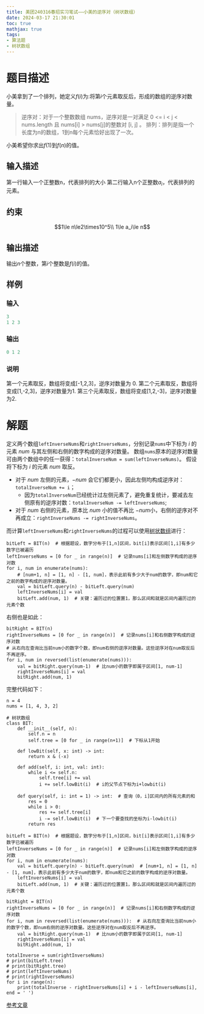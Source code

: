 ```yaml
---
title: 美团240316春招实习笔试——小美的逆序对（树状数组）
date: 2024-03-17 21:30:01
toc: true
mathjax: true
tags:
- 算法题
- 树状数组
---
```


# 题目描述
小美拿到了一个排列，她定义$f(i)$为:将第$i$个元素取反后，形成的数组的逆序对数量。
> 逆序对：对于一个整数数组 nums，逆序对是一对满足 0 <= i < j < nums.length 且 nums[i] > nums[j]的整数对 [i, j] 。
> 排列：排列是指一个长度为n的数组，1到n每个元素恰好出现了一次。

小美希望你求出$f(1)$到$f(n)$的值。

## 输入描述
第一行输入一个正整数n，代表排列的大小
第二行输入n个正整数$a_i$，代表排列的元素。
## 约束
$$1\le n\le2\times10^5\\
1\le a_i\le n$$
## 输出描述
输出$n$个整数，第$i$个整数是$f(i)$的值。
## 样例
### 输入
```python
3
1 2 3
```
### 输出
```python
0 1 2
```
### 说明
第一个元素取反，数组将变成[-1,2,3]，逆序对数量为 0.
第二个元素取反，数组将变成[1,-2,3]，逆序对数量为1.
第三个元素取反，数组将变成[1,2,-3]，逆序对数量为2.

# 解题
定义两个数组`leftInverseNums`和`rightInverseNums`，分别记录`nums`中下标为 $i$ 的元素 $num$ 与其左侧和右侧的数字构成的逆序对数量。
数组`nums`原本的逆序对数量可由两个数组中的任一获得：`totalInverseNum = sum(leftInverseNums)`。
假设将下标为 $i$ 的元素 $num$ 取反。
- 对于 $num$ 左侧的元素，$-num$ 会它们都更小，因此左侧均构成逆序对：`totalInverseNum += i`；
  - 因为`totalInverseNum`已经统计过左侧元素了，避免重复统计，要减去左侧原有的逆序对数：`totalInverseNum -= leftInverseNums`;
- 对于 $num$ 右侧的元素，原本比 $num$ 小的值不再比 $-num$小，右侧的逆序对不再成立：`rightInverseNums -= rightInverseNums`。

而计算`leftInverseNums`和`rightInverseNums`的过程可以使用[树状数组](https://leetcode.cn/circle/discuss/8xKJQk/)进行：
```python3
bitLeft = BIT(n)  # 根据题设，数字分布于[1,n]区间，bit[i]表示区间[1,i]有多少数字已被遍历
leftInverseNums = [0 for _ in range(n)]  # 记录nums[i]和左侧数字构成的逆序对数
for i, num in enumerate(nums):
	# [num+1, n] = [1, n] - [1, num]，表示此前有多少大于num的数字，即num和它之前的数字构成的逆序对数量。
    val = bitLeft.query(n) - bitLeft.query(num)  
    leftInverseNums[i] = val
    bitLeft.add(num, 1)  # 关键：遍历过的位置置1，那么区间和就是区间内遍历过的元素个数
```
右侧也是如此：
```python3
bitRight = BIT(n)
rightInverseNums = [0 for _ in range(n)]  # 记录nums[i]和右侧数字构成的逆序对数
# 从右向左查询比当前num小的数字个数，即num右侧的逆序对数量。这些逆序对在num取反后不再逆序。
for i, num in reversed(list(enumerate(nums))):  
    val = bitRight.query(num-1)  # 比num小的数字即属于区间[1, num-1]
    rightInverseNums[i] = val
    bitRight.add(num, 1)
```

完整代码如下：
```python3
n = 4
nums = [1, 4, 3, 2]

# 树状数组
class BIT:
    def __init__(self, n):
        self.n = n
        self.tree = [0 for _ in range(n+1)]  # 下标从1开始

    def lowBit(self, x: int) -> int:
        return x & (-x)

    def add(self, i: int, val: int):
        while i <= self.n:
            self.tree[i] += val
            i += self.lowBit(i)  # i的父节点下标为i+lowbit(i)
        
    def query(self, i: int = 1) -> int:  # 查询（0，i]区间内的所有元素的和
        res = 0
        while i > 0:
            res += self.tree[i]
            i -= self.lowBit(i)  # 下一个要查找的坐标为i-lowbit(i)
        return res

bitLeft = BIT(n)  # 根据题设，数字分布于[1,n]区间，bit[i]表示区间[1,i]有多少数字已被遍历
leftInverseNums = [0 for _ in range(n)]  # 记录nums[i]和左侧数字构成的逆序对数
for i, num in enumerate(nums):
    val = bitLeft.query(n) - bitLeft.query(num)  # [num+1, n] = [1, n] - [1, num]，表示此前有多少大于num的数字，即num和它之前的数字构成的逆序对数量。
    leftInverseNums[i] = val
    bitLeft.add(num, 1)  # 关键：遍历过的位置置1，那么区间和就是区间内遍历过的元素个数

bitRight = BIT(n)
rightInverseNums = [0 for _ in range(n)]  # 记录nums[i]和右侧数字构成的逆序对数
for i, num in reversed(list(enumerate(nums))):  # 从右向左查询比当前num小的数字个数，即num右侧的逆序对数量。这些逆序对在num取反后不再逆序。
    val = bitRight.query(num-1)  # 比num小的数字即属于区间[1, num-1]
    rightInverseNums[i] = val
    bitRight.add(num, 1)

totalInverse = sum(rightInverseNums)  
# print(bitLeft.tree)
# print(bitRight.tree)
# print(leftInverseNums)
# print(rightInverseNums)
for i in range(n):
    print(totalInverse - rightInverseNums[i] + i - leftInverseNums[i], end = ' ')
```

[参考文章](https://zhuanlan.zhihu.com/p/687411638)